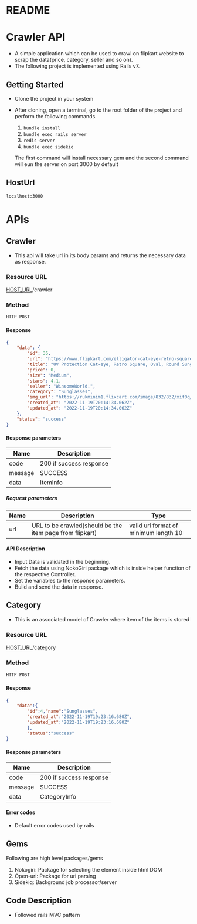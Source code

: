 # README

# Crawler API
- A simple application which can be used to crawl on flipkart website to scrap the data(price, category, seller and so on).
- The following project is implemented using Rails v7.

## Getting Started ##
- Clone the project in your system
- After cloning, open a terminal, go to the root folder of the project and perform the
  following commands.

    1. `bundle install`
    2. `bundle exec rails server`
    3. `redis-server`
    4. `bundle exec sidekiq`

  The first command will install necessary gem and the second command will eun the server on port 3000 by default

## HostUrl
    localhost:3000


# APIs #

## Crawler
- This api will take url in its body params and returns the necessary data as response.

### Resource URL ###

[HOST_URL](#HostUrl)/crawler

### Method ####

```HTTP POST```
#### Response ####
```json
{
    "data": {
        "id": 35,
        "url": "https://www.flipkart.com/elligator-cat-eye-retro-square-oval-round-sunglasses/p/itm66596f152a3af?pid=SGLGGV2EVRWE9H9J&lid=LSTSGLGGV2EVRWE9H9JPS3A7W&marketplace=FLIPKART&store=26x&spotlightTagId=TrendingId_26x&srno=b_1_4&otracker=product_breadCrumbs_Sunglasses&fm=organic&iid=0146f51e-23b0-4d6f-95e4-32fa8e4cb302.SGLGGV2EVRWE9H9J.SEARCH&ppt=browse&ppn=browse&ssid=tqeh2dapu80000001668715667449",
        "title": "UV Protection Cat-eye, Retro Square, Oval, Round Sunglasses (54)   (For Men & Women, Black)",
        "price": 0,
        "size": "Medium",
        "stars": 4.1,
        "seller": "WinsomeWorld.",
        "category": "Sunglasses",
        "img_url": "https://rukminim1.flixcart.com/image/832/832/xif0q/sunglass/r/n/z/medium-candyb1-elligator-original-imaggtvrnnrbdvkn.jpeg?q=70",
        "created_at": "2022-11-19T20:14:34.062Z",
        "updated_at": "2022-11-19T20:14:34.062Z"
    },
    "status": "success"
}
```

#### Response parameters ####

| Name  |Description |
| ------------- | ------------- | 
| code  | 200 if success response  |
| message  | SUCCESS |  
| data  | ItemInfo |  

##### Request parameters #####
| Name  |Description |Type |
| ------------- | ------------- | -----------|
| url  | URL to be crawled(should be the item page from flipkart)  | valid uri format of minimum length 10  |

#### API Description ####

- Input Data is validated in the beginning.
- Fetch the data using NokoGiri package which is inside helper function of the respective Controller.
- Set the variables to the response parameters.
- Build and send the data in response.

## Category ##
- This is an associated model of Crawler where item of the items is stored

### Resource URL ###

[HOST_URL](#HostUrl)/category

### Method ####

```HTTP POST```
#### Response ####
```json
{
    "data":{
        "id":4,"name":"Sunglasses",
        "created_at":"2022-11-19T19:23:16.680Z",
        "updated_at":"2022-11-19T19:23:16.680Z"
        },
        "status":"success"
}
```
#### Response parameters ####

| Name  |Description |
| ------------- | ------------- |
| code  | 200 if success response  |
| message  | SUCCESS |
| data  | CategoryInfo |  


#### Error codes ####
- Default error codes used by rails


## Gems ##

Following are high level packages/gems
  1. Nokogiri:  Package for selecting the element inside html DOM
  2. Open-uri: Package for uri parsing
  3. Sidekiq: Background job processor/server


## Code Description ##

- Followed rails MVC pattern

